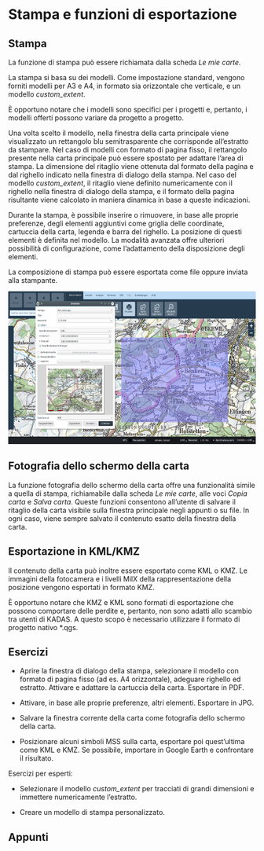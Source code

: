 # Stampa e funzioni di esportazione

## Stampa

La funzione di stampa può essere richiamata dalla scheda *Le mie carte.*

La stampa si basa su dei modelli. Come impostazione standard, vengono forniti modelli per A3 e A4, in formato sia orizzontale che verticale, e un modello *custom\_extent*.

È opportuno notare che i modelli sono specifici per i progetti e, pertanto, i modelli offerti possono variare da progetto a progetto.

Una volta scelto il modello, nella finestra della carta principale viene visualizzato un rettangolo blu semitrasparente che corrisponde all’estratto da stampare. Nel caso di modelli con formato di pagina fisso, il rettangolo presente nella carta principale può essere spostato per adattare l’area di stampa. La dimensione del ritaglio viene ottenuta dal formato della pagina e dal righello indicato nella finestra di dialogo della stampa. Nel caso del modello *custom\_extent*, il ritaglio viene definito numericamente con il righello nella finestra di dialogo della stampa, e il formato della pagina risultante viene calcolato in maniera dinamica in base a queste indicazioni.

Durante la stampa, è possibile inserire o rimuovere, in base alle proprie preferenze, degli elementi aggiuntivi come griglia delle coordinate, cartuccia della carta, legenda e barra del righello. La posi­zione di questi elementi è definita nel modello. La modalità avanzata offre ulteriori possibilità di configurazione, come l’adattamento della disposizione degli elementi.

La composizione di stampa può essere esportata come file oppure inviata alla stampante.

<img src="../media/image18.png" width="593" height="311" />

## Fotografia dello schermo della carta

La funzione fotografia dello schermo della carta offre una funzionalità simile a quella di stampa, richiamabile dalla scheda *Le mie carte*, alle voci *Copia carta* e *Salva carta*. Queste funzioni consentono all’utente di salvare il ritaglio della carta visibile sulla finestra principale negli appunti o su file. In ogni caso, viene sempre salvato il contenuto esatto della finestra della carta.

## Esportazione in KML/KMZ

Il contenuto della carta può inoltre essere esportato come KML o KMZ. Le immagini della fotocamera e i livelli MilX della rappresentazione della posizione vengono esportati in formato KMZ.

È opportuno notare che KMZ e KML sono formati di esportazione che possono comportare delle per­dite e, pertanto, non sono adatti allo scambio tra utenti di KADAS. A questo scopo è necessario utiliz­zare il formato di progetto nativo \*.qgs.

## Esercizi

-   Aprire la finestra di dialogo della stampa, selezionare il modello con formato di pagina fisso (ad es. A4 orizzontale), adeguare righello ed estratto. Attivare e adattare la cartuccia della carta. Esportare in PDF.

-   Attivare, in base alle proprie preferenze, altri elementi. Esportare in JPG.

-   Salvare la finestra corrente della carta come fotografia dello schermo della carta.

-   Posizionare alcuni simboli MSS sulla carta, esportare poi quest’ultima come KML e KMZ. Se possibile, importare in Google Earth e confrontare il risultato.

Esercizi per esperti:

-   Selezionare il modello *custom\_extent* per tracciati di grandi dimensioni e immettere numericamente l’estratto.

-   Creare un modello di stampa personalizzato.

## Appunti


